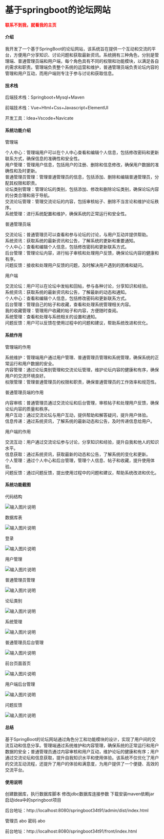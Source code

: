 # 基于springboot的论坛网站

<h4 style='color:red'>联系不到我，就看我的主页 </h4> 
 
#### 介绍

我开发了一个基于SpringBoot的论坛网站，该系统旨在提供一个互动和交流的平台，方便用户分享知识、讨论问题和获取最新资讯。系统拥有三种角色，分别是管理端、普通管理员端和用户端，每个角色具有不同的权限和功能模块，以满足各自的需求和职责。管理端负责整个系统的运营和维护，普通管理员端负责论坛内容的管理和用户互动，而用户端则专注于参与讨论和获取信息。

#### 技术栈

后端技术栈：Springboot+Mysql+Maven

前端技术栈：Vue+Html+Css+Javascript+ElementUI

开发工具：Idea+Vscode+Navicate

#### 系统功能介绍

管理端

个人中心：管理端用户可以在个人中心查看和编辑个人信息，包括修改密码和更新联系方式，确保信息的准确性和安全性。  
用户管理：管理用户信息，包括用户的注册、删除和信息修改，确保用户数据的准确性和及时更新。  
普通管理员管理：管理普通管理员的信息，包括添加、删除和编辑普通管理员，分配其权限和职责。  
论坛类别管理：管理论坛的类别，包括添加、修改和删除论坛类别，确保论坛内容的分类合理和易于导航。  
交流论坛管理：管理交流论坛的内容，包括审核帖子、删除不当言论和维护论坛秩序。  
系统管理：进行系统配置和维护，确保系统的正常运行和安全性。  

普通管理员端  

交流论坛：普通管理员可以查看和参与论坛的讨论，与用户互动并提供帮助。  
系统资讯：获取系统的最新资讯和公告，了解系统的更新和重要通知。  
个人中心：查看和编辑个人信息，包括修改密码和更新联系方式。  
后台管理：管理论坛内容，进行帖子审核和处理用户反馈，确保论坛内容的健康和有序。  
问题反馈：接收和处理用户反馈的问题，及时解决用户遇到的困难和疑问。  

用户端  

交流论坛：用户可以在论坛中发帖和回帖，参与各种讨论，分享知识和经验。  
系统资讯：获取系统的最新资讯和公告，了解最新的动态和通知。  
个人中心：查看和编辑个人信息，包括修改密码和更新联系方式。  
后台管理：管理自己的帖子和收藏，查看和处理系统管理相关内容。  
我的收藏管理：管理用户收藏的帖子和内容，方便随时查阅。  
系统管理：查看和处理与系统相关的设置和通知。  
问题反馈：用户可以反馈在使用过程中的问题和建议，帮助系统改进和优化。  

#### 系统作用

管理端的作用

系统维护：管理端用户通过用户管理、普通管理员管理和系统管理，确保系统的正常运行和用户数据的安全。  
内容管理：通过论坛类别管理和交流论坛管理，维护论坛内容的健康和有序，确保用户的交流环境良好。  
权限管理：管理普通管理员的权限和职责，确保普通管理员的工作效率和规范性。  

普通管理员端的作用  

内容审核：普通管理员通过交流论坛和后台管理，审核帖子和处理用户反馈，确保论坛内容的质量和秩序。  
用户互动：通过交流论坛与用户互动，提供帮助和解答疑问，提升用户体验。  
信息传递：通过系统资讯，了解系统的最新动态和公告，及时传递信息给用户。  

用户端的作用  

交流互动：用户通过交流论坛参与讨论，分享知识和经验，提升自我和他人的知识水平。  
信息获取：通过系统资讯，获取最新的动态和公告，了解系统的变化和更新。  
个人管理：通过个人中心和后台管理，管理个人信息、帖子和收藏，提升使用体验。  
问题反馈：通过问题反馈，提出使用过程中的问题和建议，帮助系统改进和优化。  

#### 系统功能截图

代码结构

![输入图片说明](images/a5b07c34778786ee86f30978a414049.png)

数据库表

![输入图片说明](images/8094d8bcb2fbcabad74f52bf5d46b6f.png)

登录

![输入图片说明](images/7669490180b3299afbf1db9204c41e3.png)

用户管理

![输入图片说明](images/0e9062feaa735a8f989971a1cc83701.png)

普通管理员管理

![输入图片说明](images/9532cd96bf12e068c66e5de05e65b6f.png)

论坛类别

![输入图片说明](images/f32e72758bd8a74b29d02770dcdaedc.png)

系统管理

![输入图片说明](images/6bb2daa2b3b118fd0391917d7b822bf.png)

普通管理员后台管理

![输入图片说明](images/59979278fc98fe2fad978c8b0ca46b4.png)

前台页面首页

![输入图片说明](images/2ea63a0aacf561c48f78d874959f399.png)

用户端后台管理

![输入图片说明](images/67f9d730ce53858b42ea2774528909d.png)

问题反馈

![输入图片说明](images/9152e50a7e23a476042bd5402af6bac.png)

#### 总结

基于SpringBoot的论坛网站通过角色分工和功能模块的设计，实现了用户间的交流互动和信息分享。管理端通过系统维护和内容管理，确保系统的正常运行和用户数据的安全；普通管理员通过内容审核和用户互动，维护论坛的健康和有序；用户通过交流论坛和信息获取，提升自我知识水平和使用体验。该系统不仅优化了用户的交流互动流程，还提升了用户的体验和满意度，为用户提供了一个便捷、高效的交流平台。

#### 使用说明

创建数据库，执行数据库脚本 修改jdbc数据库连接参数 下载安装maven依赖jar 启动idea中的springboot项目

后台地址：http://localhost:8080/springboot34t91/admin/dist/index.html

管理员  abo 密码 abo

前台地址：http://localhost:8080/springboot34t91/front/index.html


